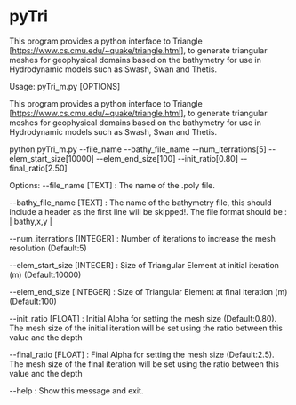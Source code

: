 # pyTri
This program provides a python interface to Triangle [https://www.cs.cmu.edu/~quake/triangle.html], to generate triangular meshes for geophysical domains based on the bathymetry for use in Hydrodynamic models such as Swash, Swan and Thetis.

Usage: pyTri_m.py [OPTIONS] 

  This program provides a python interface to Triangle
  [https://www.cs.cmu.edu/~quake/triangle.html], to generate triangular
  meshes for geophysical domains based on the bathymetry for use in
  Hydrodynamic models such as Swash, Swan and Thetis.

  python pyTri_m.py --file_name --bathy_file_name --num_iterrations[5]
  --elem_start_size[10000] --elem_end_size[100] --init_ratio[0.80]
  --final_ratio[2.50] 
  
Options: 
  --file_name [TEXT] :          The name of the .poly file. 
  
  --bathy_file_name [TEXT] :     The name of the bathymetry file, this should include a header as the first line will be skipped!. The file format should be : | bathy,x,y | 
                              
                              
  --num_iterrations [INTEGER] : Number of iterations to increase the mesh resolution (Default:5) 
                             
  --elem_start_size [INTEGER] : Size of Triangular Element at initial iteration (m) (Default:10000) 
                             
  --elem_end_size [INTEGER] :   Size of Triangular Element at final iteration (m) (Default:100) 
                             
  --init_ratio [FLOAT] :        Initial Alpha for setting the mesh size (Default:0.80). The mesh size of the initial iteration will be set using the ratio between this value and the depth
                             
  --final_ratio [FLOAT] :       Final Alpha for setting the mesh size (Default:2.5). The mesh size of the final iteration will be set using the ratio between this value and the depth 
                             
  --help  :                   Show this message and exit. 
